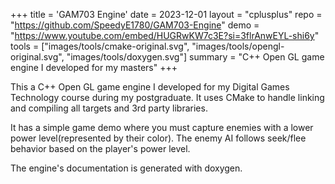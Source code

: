 +++
title = 'GAM703 Engine'
date = 2023-12-01
layout = "cplusplus"
repo = "https://github.com/SpeedyE1780/GAM703-Engine"
demo = "https://www.youtube.com/embed/HUGRwKW7c3E?si=3flrAnwEYL-shi6y"
tools = ["images/tools/cmake-original.svg", "images/tools/opengl-original.svg", "images/tools/doxygen.svg"]
summary = "C++ Open GL game engine I developed for my masters"
+++

This a C++ Open GL game engine I developed for my Digital Games Technology course during my postgraduate.
It uses CMake to handle linking and compiling all targets and 3rd party libraries.

It has a simple game demo where you must capture enemies with a lower power level(represented by their color).
The enemy AI follows seek/flee behavior based on the player's power level.

The engine's documentation is generated with doxygen.
